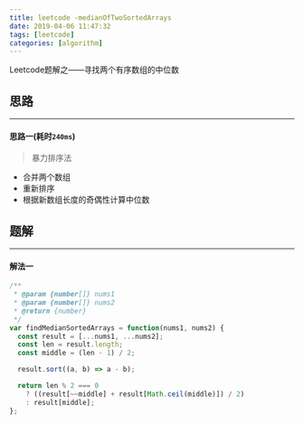 ```yaml
---
title: leetcode -medianOfTwoSortedArrays
date: 2019-04-06 11:47:32
tags: [leetcode]
categories: [algorithm]
---
```


Leetcode题解之——寻找两个有序数组的中位数


<!-- more -->


## 思路

------

#### 思路一(耗时`240ms`)

> 暴力排序法

- 合并两个数组
- 重新排序
- 根据新数组长度的奇偶性计算中位数

## 题解

------

#### 解法一

```js
/**
 * @param {number[]} nums1
 * @param {number[]} nums2
 * @return {number}
 */
var findMedianSortedArrays = function(nums1, nums2) {
  const result = [...nums1, ...nums2];
  const len = result.length;
  const middle = (len - 1) / 2;

  result.sort((a, b) => a - b);

  return len % 2 === 0
    ? ((result[~~middle] + result[Math.ceil(middle)]) / 2)
    : result[middle];
};
```